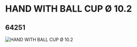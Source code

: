 # HAND WITH BALL CUP Ø 10.2
## 64251
![HAND WITH BALL CUP Ø 10.2](https://lc-www-live-s.legocdn.com/media/bricks/5/2/4539155.jpg)